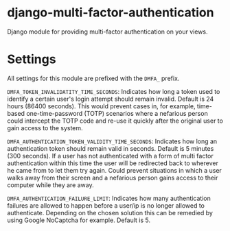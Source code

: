 # django-multi-factor-authentication
Django module for providing multi-factor authentication on your views.


# Settings
All settings for this module are prefixed with the `DMFA_` prefix.

`DMFA_TOKEN_INVALIDATITY_TIME_SECONDS`: Indicates how long a token used to identify a certain user's login attempt 
should remain invalid. Default is 24 hours (86400 seconds). This would prevent cases in, for example, time-based
one-time-password (TOTP) scenarios where a nefarious person could intercept the TOTP code and re-use it quickly after
the original user to gain access to the system.

`DMFA_AUTHENTICATION_TOKEN_VALIDITY_TIME_SECONDS`: Indicates how long an authentication token should remain valid in
seconds. Default is 5 minutes (300 seconds). If a user has not authenticated with a form of multi factor authentication
within this time the user will be redirected back to wherever he came from to let them try again. Could prevent 
situations in which a user walks away from their screen and a nefarious person gains access
to their computer while they are away.


`DMFA_AUTHENTICATION_FAILURE_LIMIT`: Indicates how many authentication failures are allowed to happen before a user/ip
is no longer allowed to authenticate. Depending on the chosen solution this can be remedied by using Google NoCaptcha
for example. Default is 5.
